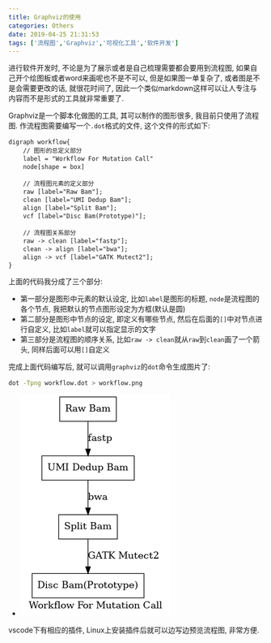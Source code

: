 ```yaml
---
title: Graphviz的使用
categories: Others
date: 2019-04-25 21:31:53
tags: ['流程图','Graphviz','可视化工具','软件开发']
---
```


进行软件开发时, 不论是为了展示或者是自己梳理需要都会要用到流程图, 如果自己开个绘图板或者word来画呢也不是不可以, 但是如果图一单复杂了, 或者图是不是会需要更改的话, 就很花时间了, 因此一个类似markdown这样可以让人专注与内容而不是形式的工具就非常重要了.

<!-- more -->

Graphviz是一个脚本化做图的工具, 其可以制作的图形很多, 我目前只使用了流程图. 作流程图需要编写一个`.dot`格式的文件, 这个文件的形式如下:

```Graphviz
digraph workflow{
    // 图形的总定义部分
    label = "Workflow For Mutation Call"
    node[shape = box]

    // 流程图元素的定义部分
    raw [label="Raw Bam"];
    clean [label="UMI Dedup Bam"];
    align [label="Split Bam"];
    vcf [label="Disc Bam(Prototype)"];

    // 流程图关系部分
    raw -> clean [label="fastp"];
    clean -> align [label="bwa"];
    align -> vcf [label="GATK Mutect2"];
}
```

上面的代码我分成了三个部分:
- 第一部分是图形中元素的默认设定, 比如`label`是图形的标题, `node`是流程图的各个节点, 我把默认的节点图形设定为方框(默认是圆)
- 第二部分是图形中节点的设定, 即定义有哪些节点, 然后在后面的`[]`中对节点进行自定义, 比如`label`就可以指定显示的文字
- 第三部分是流程图的顺序关系, 比如`raw -> clean`就从`raw`到`clean`画了一个箭头, 同样后面可以用`[]`自定义

完成上面代码编写后, 就可以调用`graphviz`的`dot`命令生成图片了:

```bash
dot -Tpng workflow.dot > workflow.png
```

- ![完成图形](https://raw.githubusercontent.com/SilenWang/Gallary/master/workflow.png)

vscode下有相应的插件, Linux上安装插件后就可以边写边预览流程图, 非常方便.
